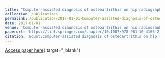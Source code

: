 ```yaml
---
title: "Computer-assisted diagnosis of osteoartrithis on hip radiographs"
collection: publications
permalink: /publication/2017-01-01-Computer-assisted-diagnosis-of-osteoartrithis-on-hip-radiographs
date: 2017-01-01
venue: 'Computer-assisted diagnosis of osteoartrithis on hip radiographs'
paperurl: 'https://link.springer.com/chapter/10.1007/978-981-10-4166-2_13'
citation: '&quot;Computer-assisted diagnosis of osteoartrithis on hip radiographs.&quot; Computer-assisted diagnosis of osteoartrithis on hip radiographs, 2017.'
---
```

[Access paper here](https://link.springer.com/chapter/10.1007/978-981-10-4166-2_13){:target="_blank"}
